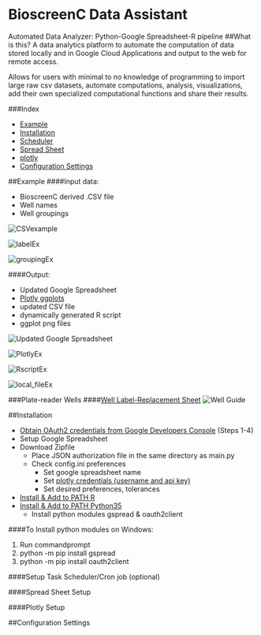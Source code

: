 # BioscreenC Data Assistant
Automated Data Analyzer: Python-Google Spreadsheet-R pipeline
##What is this?
A data analytics platform to automate the computation of data stored locally and in Google Cloud Applications and output to the web for remote access.  

Allows for users with minimal to no knowledge of programming to import large raw csv datasets, automate computations, analysis, visualizations, add their own specialized computational functions and share their results.

###Index
* [Example]()
* [Installation]()
 * [Scheduler]()
 * [Spread Sheet]()
 * [plotly]()
* [Configuration Settings]()

##Example
####Input data:
* BioscreenC derived .CSV file
* Well names
* Well groupings

![CSVexample]()

![labelEx]()

![groupingEx]()

####Output:
 * Updated Google Spreadsheet
 * [Plotly ggplots](https://dashboards.ly/ua-3iqBAQDFa93xVVHraRB3Tm "Plotly Dashboard")
 * updated CSV file
 * dynamically generated R script
 * ggplot png files

![Updated Google Spreadsheet]()

![PlotlyEx]()

![RscriptEx]()

![local_fileEx]()

###Plate-reader Wells
####[Well Label-Replacement Sheet](https://docs.google.com/spreadsheets/d/1fJhE1hOMqVvf5T8YHxRATOQ8QHKfujZRym2wk-tYq4I/pubhtml)
![Well Guide](https://github.com/SpaceTuna8/data-alpha-Guilf/blob/master/Microplate_simple.PNG?raw=true)

##Installation
* [Obtain OAuth2 credentials from Google Developers Console](http://gspread.readthedocs.io/en/latest/oauth2.html) (Steps 1-4)
* Setup Google Spreadsheet
* Download Zipfile
  * Place JSON authorization file in the same directory as main.py
  * Check config.ini preferences
    * Set google spreadsheet name
    * Set [plotly credentials (username and api key)](https://plot.ly/)
    * Set desired preferences, tolerances
* [Install & Add to PATH R](https://cran.r-project.org/mirrors.html)
* [Install & Add to PATH Python35](https://www.python.org/ftp/python/3.5.2/python-3.5.2.exe)
  * Install python modules gspread & oauth2client

####To Install python modules on Windows:
1. Run commandprompt
2. python -m pip install gspread
3. python -m pip install oauth2client

####Setup Task Scheduler/Cron job (optional)

####Spread Sheet Setup

####Plotly Setup

##Configuration Settings
